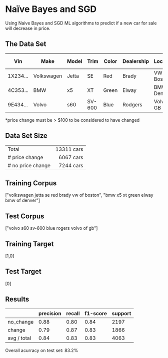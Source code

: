 # Naïve Bayes and SGD
Using Naive Bayes and SGD ML algorithms to predict if a new car for sale will decrease in price.

## The Data Set

| Vin           | Make          | Model     | Trim      | Color    | Dealership   | Location      | Price Change* |
|---------------|---------------| ----------|-----------|----------|--------------|---------------|---------------|
| 1X234...      | Volkswagen    | Jetta     | SE        | Red      | Brady        | VW of Boston  | 1000          |
| 4C353...      | BMW           | x5        | XT        | Green    | Elway        | BMW of Denver | 0             |
| 9E434...      | Volvo         | s60       | SV-600    | Blue     | Rodgers      | Volvo of GB   | 52            |

*price change must be > $100 to be considered to have changed

## Data Set Size
|                  |           |
|------------------|----------:|
| Total            | 13311 cars|
| # price change   | 6067 cars |
| # no price change| 7244 cars |


## Training Corpus 

["volkswagen jetta se red brady vw of boston", 
"bmw x5 xt green elway bmw of denver"]

## Test Corpus
["volvo s60 sv-600 blue rogers volvo of gb"]

## Training Target
[1,0]

## Test Target
[0]

## Results
|           |  precision   |  recall  | f1-score | support |
|-----------|--------------|----------|----------|---------|
|  no_change|       0.88   |   0.80   |   0.84   |   2197  |
|     change|       0.79   |   0.87   |   0.83   |   1866  |
|avg / total|       0.84   |   0.83   |   0.83   |   4063  |

Overall acurracy on test set: 83.2%

